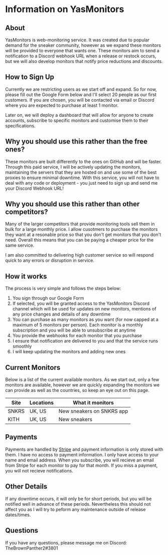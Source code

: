 # Information on YasMonitors


## About
YasMonitors is web-monitoring service. It was created due to popular demand for the sneaker community, however as we expand these monitors will be provided to everyone that wants one.
These monitors aim to send a notification to a Discord webhook URL when a release or restock occurs, but we will also develop monitors that notify price reductions and discounts.


## How to Sign Up
Currently we are restricting users as we start off and expand. So for now, please fill out the Google Form below and I'll select 20 people as our first customers. If you are chosen, you will be contacted via email or Discord where you are expected to purchase at least 1 monitor.

Later on, we will deploy a dashboard that will allow for anyone to create accounts, subscribe to specific monitors and customise them to their specifications.


## Why you should use this rather than the free ones?
These monitors are built differently to the ones on GitHub and will be faster.
Through this paid service, I will be actively updating the monitors, maintaining the servers that they are hosted on and use some of the best proxies to ensure minimal downtime.
With this service, you will not have to deal with any code or deployment - you just need to sign up and send me your Discord Webhook URL!


## Why you should use this rather than other competitors?
Many of the larger competitors that provide monitoring tools sell them in bulk for a large monthly price.
I allow cusotmers to purchase the monitors they want at a resonable price so that you don't get monitors that you don't need.
Overall this means that you can be paying a cheaper price for the same service.

I am also committed to delivering high customer service so will respond quick to any errors or disruption in service.


## How it works
The process is very simple and follows the steps below:
1. You sign through our Google Form
2. If selected, you will be granted access to the YasMonitors Discord channel which will be used for updates on new monitors, mentions of any price changes and details of any downtime
3. You can purchase as many monitors as you want (for now capped at a maximum of 5 monitors per person). Each monitor is a monthly subscription and you will be able to unsubscribe at anytime
4. You provide the webhooks for each monitor that you purchase
5. I ensure that notification are delivered to you and that the service runs smoothly
6. I will keep updating the monitors and adding new ones


## Current Monitors
Below is a list of the current available monitors. As we start out, only a few monitors are available, however we are quickly expanding the monitors we can provide as well as the countries, so keep an eye out on this page.

Site | Locations | What it monitors
-----|-----------|------------------
SNKRS | UK, US | New sneakers on SNKRS app
KITH | UK, US | New sneakers

## Payments

Payments are handled by [Stripe](https://stripe.com/) and payment information is only stored with them. I have no access to payment information. I only have access to your name and email address. When you subscribe, you will recieve an email from Stripe for each monitor to pay for that month. If you miss a payment, you will not recieve notifications.


## Other Details

If any downtime occurs, it will only be for short periods, but you will be notified well in advance of these periods. Nevertheless this should not affect you as I will try to peform any maintenance outside of release dates/times.

## Questions

If you have any questions, please message me on Discord: TheBrownPanther2#3801
